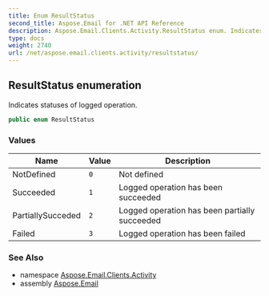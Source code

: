 ```yaml
---
title: Enum ResultStatus
second_title: Aspose.Email for .NET API Reference
description: Aspose.Email.Clients.Activity.ResultStatus enum. Indicates statuses of logged operation
type: docs
weight: 2740
url: /net/aspose.email.clients.activity/resultstatus/
---
```

## ResultStatus enumeration

Indicates statuses of logged operation.

```csharp
public enum ResultStatus
```

### Values

| Name | Value | Description |
| --- | --- | --- |
| NotDefined | `0` | Not defined |
| Succeeded | `1` | Logged operation has been succeeded |
| PartiallySucceded | `2` | Logged operation has been partially succeeded |
| Failed | `3` | Logged operation has been failed |

### See Also

* namespace [Aspose.Email.Clients.Activity](../../aspose.email.clients.activity/)
* assembly [Aspose.Email](../../)


